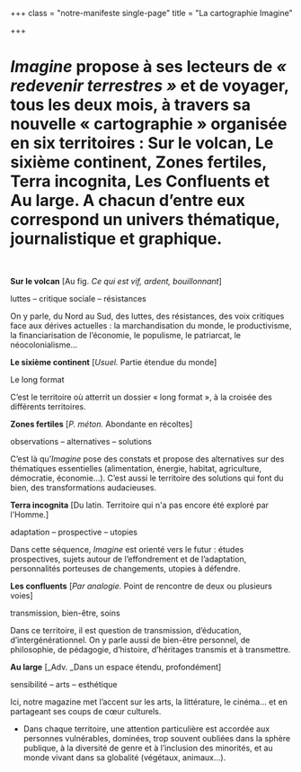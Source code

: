 +++
class = "notre-manifeste single-page"
title = "La cartographie Imagine"

+++
# _Imagine_ propose à ses lecteurs de _« redevenir terrestres »_ et de voyager, tous les deux mois, à travers sa nouvelle « cartographie » organisée en six territoires : Sur le volcan, Le sixième continent, Zones fertiles, Terra incognita, Les Confluents et Au large. A chacun d’entre eux correspond un univers thématique, journalistique et graphique.

<br>

**Sur le volcan** \[Au fig. _Ce qui est vif, ardent, bouillonnant_\]

luttes – critique sociale – résistances

On y parle, du Nord au Sud, des luttes, des résistances, des voix critiques face aux dérives actuelles : la marchandisation du monde, le productivisme, la financiarisation de l’économie, le populisme, le patriarcat, le néocolonialisme...

**Le sixième continent** \[_Usuel._ Partie étendue du monde\]

Le long format

C’est le territoire où atterrit un dossier « long format », à la croisée des différents territoires.

**Zones fertiles** \[_P. méton._ Abondante en récoltes\]

observations – alternatives – solutions

C’est là qu’_Imagine_ pose des constats et propose des alternatives sur des thématiques essentielles (alimentation, énergie, habitat, agriculture, démocratie, économie…). C’est aussi le territoire des solutions qui font du bien, des transformations audacieuses.

**Terra incognita** \[Du latin. Territoire qui n'a pas encore été exploré par l'Homme.\]

adaptation – prospective – utopies

Dans cette séquence, _Imagine_ est orienté vers le futur : études prospectives, sujets autour de l’effondrement et de l’adaptation, personnalités porteuses de changements, utopies à défendre.

**Les confluents** \[_Par analogie._ Point de rencontre de deux ou plusieurs voies\]

transmission, bien-être, soins

Dans ce territoire, il est question de transmission, d’éducation, d’intergénérationnel. On y parle aussi de bien-être personnel, de philosophie, de pédagogie, d’histoire, d’héritages transmis et à transmettre.

**Au large** \[_Adv. _Dans un espace étendu, profondément\]

sensibilité – arts – esthétique

Ici, notre magazine met l’accent sur les arts, la littérature, le cinéma… et en partageant ses coups de cœur culturels.

* Dans chaque territoire, une attention particulière est accordée aux personnes vulnérables, dominées, trop souvent oubliées dans la sphère publique, à la diversité de genre et à l’inclusion des minorités, et au monde vivant dans sa globalité (végétaux, animaux…).